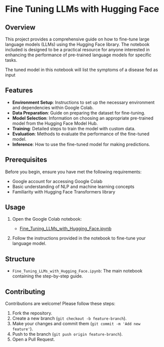 # Fine Tuning LLMs with Hugging Face

## Overview

This project provides a comprehensive guide on how to fine-tune large language models (LLMs) using the Hugging Face library. The notebook included is designed to be a practical resource for anyone interested in enhancing the performance of pre-trained language models for specific tasks.

The tuned model in this notebook will list the symptoms of a disease fed as input

## Features

- **Environment Setup**: Instructions to set up the necessary environment and dependencies within Google Colab.
- **Data Preparation**: Guide on preparing the dataset for fine-tuning.
- **Model Selection**: Information on choosing an appropriate pre-trained model from the Hugging Face Model Hub.
- **Training**: Detailed steps to train the model with custom data.
- **Evaluation**: Methods to evaluate the performance of the fine-tuned model.
- **Inference**: How to use the fine-tuned model for making predictions.

## Prerequisites

Before you begin, ensure you have met the following requirements:

- Google account for accessing Google Colab
- Basic understanding of NLP and machine learning concepts
- Familiarity with Hugging Face Transformers library

## Usage

1. Open the Google Colab notebook:
    - [Fine_Tuning_LLMs_with_Hugging_Face.ipynb]([https://colab.research.google.com/drive/1DtIK8E3y1ecPnF-OYLi-DhAeKVNy5kou#scrollTo=WVa0caPZlogN])

2. Follow the instructions provided in the notebook to fine-tune your language model.

## Structure

- `Fine_Tuning_LLMs_with_Hugging_Face.ipynb`: The main notebook containing the step-by-step guide.

## Contributing

Contributions are welcome! Please follow these steps:

1. Fork the repository.
2. Create a new branch (`git checkout -b feature-branch`).
3. Make your changes and commit them (`git commit -m 'Add new feature'`).
4. Push to the branch (`git push origin feature-branch`).
5. Open a Pull Request.
